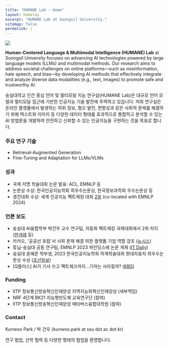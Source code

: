 ```yaml
---
title: "HUMANE Lab - Home"
layout: homelay
excerpt: "HUMANE Lab at Soongsil University."
sitemap: false
permalink: /
---
```


<img src="{{ site.url }}{{ site.baseurl }}/images/teampic/202407.jpg" style="max-width:100%; height:auto;"/>

**Human-Centered Language & Multimodal Intelligence (HUMANE) Lab** at Soongsil University focuses on advancing AI technologies powered by large language models (LLMs) and multimodal methods. 
Our research aims to address societal challenges on online platforms—such as misinformation, hate speech, and bias—by developing AI methods that effectively integrate and analyze diverse data modalities (e.g., text, images) to promote safe and trustworthy AI.

숭실대학교 인간 중심 언어 및 멀티모달 지능 연구실(HUMANE Lab)은 대규모 언어 모델과 멀티모달 접근에 기반한 인공지능 기술 발전에 주력하고 있습니다. 
저희 연구실은 온라인 플랫폼에서 발생하는 허위 정보, 혐오 발언, 편향성과 같은 사회적 문제를 해결하기 위해 텍스트와 이미지 등 다양한 데이터 형태를 효과적으로 통합하고 분석할 수 있는 AI 방법론을 개발하여 안전하고 신뢰할 수 있는 인공지능을 구현하는 것을 목표로 합니다.

### 주요 연구 기술

- Retrieval-Augmented Generation
- Fine-Tuning and Adaptation for LLMs/VLMs


### 성과

- 국제 저명 학술대회 논문 발표: ACL, EMNLP 등
- 논문상 수상: 한국인공지능학회 최우수논문상, 한국정보과학회 우수논문상 등
- 경진대회 수상: 세계 인공지능 팩트체킹 대회 [2위](https://eval.ai/web/challenges/challenge-page/2285/leaderboard/5655) (co-located with EMNLP 2024)

### 언론 보도

- 숭실대 AI융합학부 박건우 교수 연구팀, 자동화 팩트체킹 국제대회에서 2위 차지 ([한겨례](https://www.hani.co.kr/arti/economy/biznews/1170055.html) 등)
- 카카오, '공공선 포럼'서 사회 문제 해결 위한 플랫폼 기업 역할 강조 ([뉴시스](https://www.newsis.com/view/NISX20240627_0002789101))
- 튜닙-숭실대 공동 연구팀, EMNLP 2023 파인딩스에 논문 게재 ([IT Daily](http://www.itdaily.kr/news/articleView.html?idxno=217558))
- 숭실대 윤예준 학부생, 2023 한국인공지능학회 하계학술대회 현대자동차 최우수논문상 수상 ([조선일보](https://news.chosun.com/pan/site/data/html_dir/2023/08/03/2023080300950.html))
- \[Q플러스\] AI가 기사 쓰고 팩트체크까지...기자는 사라질까? ([KBS](https://www.youtube.com/watch?v=Wdpxrgd5XfI&t=409s))


### Funding

- IITP 정보통신방송혁신인재양성 지역지능화혁신인재양성 (세부책임)
- NRF 4단계 BK21 지능형반도체 교육연구단 (참여)
- IITP 정보통신방송혁신인재양성 메타버스융합대학원 (참여)

### Contact

Kunwoo Park / 박 건우 (kunwoo.park at ssu dot ac dot kr)

연구 협업, 산학 협력 등 다양한 형태의 협업을 환영합니다.

 
